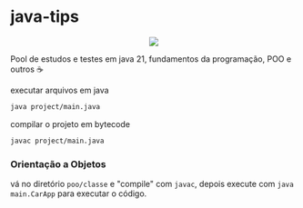 # java-tips

<p align="center">
  <a href="https://skillicons.dev">
  <img src="https://skillicons.dev/icons?i=java"/></a>
</p>

Pool de estudos e testes em java 21, fundamentos da programação, POO e outros ☕

executar arquivos em java
```sh
java project/main.java
```
compilar o projeto em bytecode
```sh
javac project/main.java
```

### Orientação a Objetos
vá no diretório `poo/classe` e "compile" com `javac`, depois execute com `java main.CarApp` para executar o código.